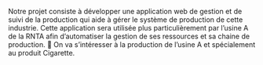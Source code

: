 Notre projet consiste à développer une application web de gestion et de suivi de la production 
qui aide à gérer le système de production de cette industrie. 
Cette application sera utilisée plus particulièrement par l’usine A de la RNTA afin d’automatiser la gestion de ses ressources et sa chaine de production.
	On va s’intéresser à la production de l’usine A et spécialement au produit Cigarette.

